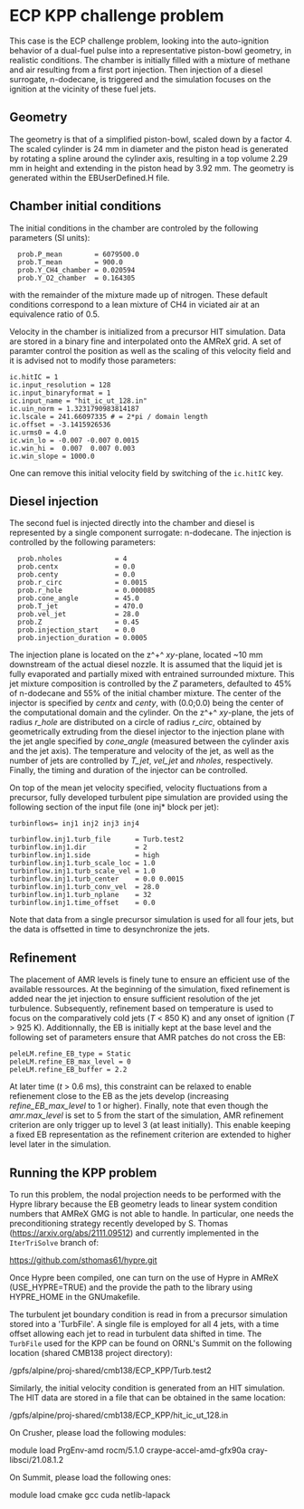 # ECP KPP challenge problem

This case is the ECP challenge problem, looking into the auto-ignition behavior of
a dual-fuel pulse into a representative piston-bowl geometry, in  realistic conditions.
The chamber is initially filled with a mixture of methane and air resulting from a
first port injection. Then injection of a diesel surrogate, n-dodecane, is triggered
and the simulation focuses on the ignition at the vicinity of these fuel jets.

## Geometry

The geometry is that of a simplified piston-bowl, scaled down by a factor 4. The scaled
cylinder is 24 mm in diameter and the piston head is generated by rotating a spline around
the cylinder axis, resulting in a top volume 2.29 mm in height and extending in the piston
head by 3.92 mm. The geometry is generated within the EBUserDefined.H file.

## Chamber initial conditions

The initial conditions in the chamber are controled by the following parameters (SI units):
```
  prob.P_mean        = 6079500.0
  prob.T_mean        = 900.0
  prob.Y_CH4_chamber = 0.020594
  prob.Y_O2_chamber  = 0.164305
```
with the remainder of the mixture made up of nitrogen. These default conditions correspond to a lean
mixture of CH4 in viciated air at an equivalence ratio of 0.5.

Velocity in the chamber is initialized from a precursor HIT simulation. Data are stored in a binary
fine and interpolated onto the AMReX grid. A set of paramter control the position as well as the
scaling of this velocity field and it is advised not to modify those parameters:

```
ic.hitIC = 1
ic.input_resolution = 128
ic.input_binaryformat = 1
ic.input_name = "hit_ic_ut_128.in"
ic.uin_norm = 1.3231790983814187
ic.lscale = 241.66097335 # = 2*pi / domain length
ic.offset = -3.1415926536
ic.urms0 = 4.0
ic.win_lo = -0.007 -0.007 0.0015
ic.win_hi =  0.007  0.007 0.003
ic.win_slope = 1000.0
```

One can remove this initial velocity field by switching of the `ic.hitIC` key.

## Diesel injection

The second fuel is injected directly into the chamber and diesel is represented by a single component
surrogate: n-dodecane. The injection is controlled by the following parameters:

```
  prob.nholes             = 4
  prob.centx              = 0.0
  prob.centy              = 0.0
  prob.r_circ             = 0.0015
  prob.r_hole             = 0.000085
  prob.cone_angle         = 45.0
  prob.T_jet              = 470.0
  prob.vel_jet            = 28.0
  prob.Z                  = 0.45
  prob.injection_start    = 0.0
  prob.injection_duration = 0.0005
```

The injection plane is located on the z^+^ *xy*-plane, located ~10 mm downstream of the actual diesel nozzle.
It is assumed that the liquid jet is fully evaporated and partially mixed with entrained surrounded mixture.
This jet mixture composition is controlled by the *Z* parameters, defaulted to 45% of n-dodecane and 55% of
the initial chamber mixture.
The center of the injector is specified by *centx* and *centy*, with (0.0;0.0) being the center of the
computational domain and the cylinder. On the z^+^ *xy*-plane, the jets of radius *r_hole* are distributed
on a circle of radius *r_circ*, obtained by geometrically extruding from the diesel injector to the injection
plane with the jet angle specified by *cone_angle* (measured between the cylinder axis and the jet axis).
The temperature and velocity of the jet, as well as the number of jets are controlled by *T_jet*, *vel_jet* and
*nholes*, respectively.
Finally, the timing and duration of the injector can be controlled.

On top of the mean jet velocity specified, velocity fluctuations from a precursor, fully developed turbulent pipe
simulation are provided using the following section of the input file (one inj* block per jet):

```
turbinflows= inj1 inj2 inj3 inj4

turbinflow.inj1.turb_file      = Turb.test2
turbinflow.inj1.dir            = 2
turbinflow.inj1.side           = high
turbinflow.inj1.turb_scale_loc = 1.0
turbinflow.inj1.turb_scale_vel = 1.0
turbinflow.inj1.turb_center    = 0.0 0.0015
turbinflow.inj1.turb_conv_vel  = 28.0
turbinflow.inj1.turb_nplane    = 32
turbinflow.inj1.time_offset    = 0.0
```

Note that data from a single precursor simulation is used for all four jets, but the data is offsetted in time to
desynchronize the jets.

## Refinement

The placement of AMR levels is finely tune to ensure an efficient use of the available ressources.
At the beginning of the simulation, fixed refinement is added near the jet injection to ensure
sufficient resolution of the jet turbulence. Subsequently, refinement based on temperature is used
to focus on the comparatively cold jets (*T* < 850 K) and any onset of ignition (*T* > 925 K).
Additionnally, the EB is initially kept at the base level and the following set of parameters
ensure that AMR patches do not cross the EB:

```
peleLM.refine_EB_type = Static
peleLM.refine_EB_max_level = 0
peleLM.refine_EB_buffer = 2.2
```

At later time (*t* > 0.6 ms), this constraint can be relaxed to enable refienement close to the EB
as the jets develop (increasing *refine\_EB\_max\_level* to 1 or higher).
Finally, note that even though the *amr.max\_level* is set to 5 from the start of the simulation,
AMR refinement criterion are only trigger up to level 3 (at least initially). This enable keeping
a fixed EB representation as the refinement criterion are extended to higher level later in the
simulation.

## Running the KPP problem

To run this problem, the nodal projection needs to be performed with the Hypre library because the
EB geometry leads to linear system condition numbers that AMReX GMG is not able to handle.
In particular, one needs the preconditioning strategy recently developed by S. Thomas (https://arxiv.org/abs/2111.09512)
and currently implemented in the `IterTriSolve` branch of:

https://github.com/sthomas61/hypre.git

Once Hypre been compiled, one can turn on the use of Hypre in AMReX (USE_HYPRE=TRUE) and the provide the path to
the library using HYPRE_HOME in the GNUmakefile.

The turbulent jet boundary condition is read in from a precursor simulation stored into a 'TurbFile'. A single file is
employed for all 4 jets, with a time offset allowing each jet to read in turbulent data shifted in time. The `TurbFile`
used for the KPP can be found on ORNL's Summit on the following location (shared CMB138 project directory):

/gpfs/alpine/proj-shared/cmb138/ECP_KPP/Turb.test2

Similarly, the initial velocity condition is generated from an HIT simulation. The HIT data are stored in a file
that can be obtained in the same location:

/gpfs/alpine/proj-shared/cmb138/ECP_KPP/hit_ic_ut_128.in

On Crusher, please load the following modules:

module load PrgEnv-amd rocm/5.1.0 craype-accel-amd-gfx90a cray-libsci/21.08.1.2

On Summit, please load the following ones:

module load cmake gcc cuda netlib-lapack
